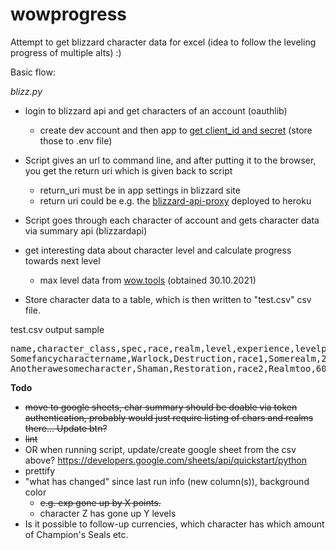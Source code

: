# wowprogress

Attempt to get blizzard character data for excel  (idea to follow the leveling progress of multiple alts) :)


Basic flow:


_blizz.py_

- login to blizzard api and get characters of an account  (oauthlib)
     - create dev account and then app to [get client_id and secret](https://develop.battle.net/documentation/guides/using-oauth) (store those to .env file)   
 - Script gives an url to command line, and after putting it to the browser, you get the return uri which is given back to script
     - return_uri must be in app settings in blizzard site
     - return uri could be e.g. the [blizzard-api-proxy](https://github.com/francis-schiavo/blizzard-api-proxy) deployed to heroku 
- Script goes through each character of account and gets character data via summary api (blizzardapi)
- get interesting data about character level and calculate progress towards next level
    - max level data from [wow.tools](https://wow.tools/files/#search=gametables%2Fxp.txt&page=1&sort=0&desc=asc) (obtained 30.10.2021)
    
- Store character data to a table, which is then written to "test.csv" csv file.


test.csv output sample
<pre>
name,character_class,spec,race,realm,level,experience,levelpros,level%,renown,ilvl
Somefancycharactername,Warlock,Destruction,race1,Somerealm,24,24824,0.8902,89.02,0,26
Anotherawesomecharacter,Shaman,Restoration,race2,Realmtoo,60,0,0.0000,0.00,80,246
</pre>




**Todo**

- ~~move to google sheets, char summary should be doable via token authentication, probably would just require listing of chars and realms there... Update btn?~~
- ~~lint~~
- OR when running script, update/create google sheet from the csv above? https://developers.google.com/sheets/api/quickstart/python
- prettify
- "what has changed" since last run info (new column(s)), background color
     * ~~e.g. exp gone up by X points.~~
     * character Z has gone up Y levels
- Is it possible to follow-up currencies, which character has which amount of Champion's Seals etc.







